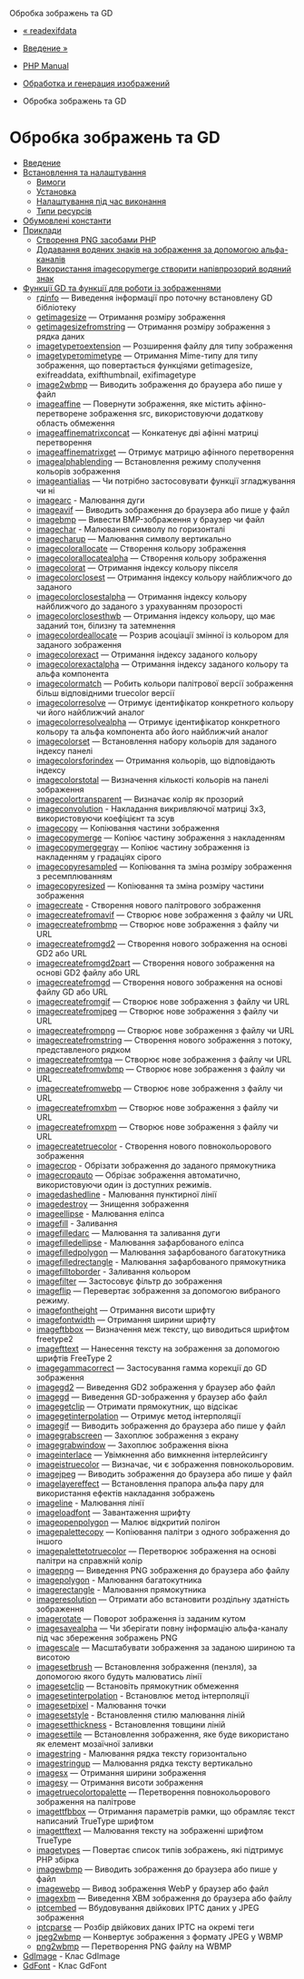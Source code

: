 Обробка зображень та GD

-   [« readexifdata](function.read-exif-data.html)
    
-   [Введение »](intro.image.md)
    
-   [PHP Manual](index.md)
    
-   [Обработка и генерация изображений](refs.utilspec.image.md)
    
-   Обробка зображень та GD
    

# Обробка зображень та GD

-   [Введение](intro.image.md)
-   [Встановлення та налаштування](image.setup.md)
    -   [Вимоги](image.requirements.md)
    -   [Установка](image.installation.md)
    -   [Налаштування під час виконання](image.configuration.md)
    -   [Типи ресурсів](image.resources.md)
-   [Обумовлені константи](image.constants.md)
-   [Приклади](image.examples.md)
    -   [Створення PNG засобами PHP](image.examples-png.html)
    -   [Додавання водяних знаків на зображення за допомогою альфа-каналів](image.examples-watermark.html)
    -   [Використання imagecopymerge створити напівпрозорий водяний знак](image.examples.merged-watermark.html)
-   [Функції GD та функції для роботи із зображеннями](ref.image.md)
    -   [гдinfo](function.gd-info.html) — Виведення інформації про поточну встановлену GD бібліотеку
    -   [getimagesize](function.getimagesize.md) — Отримання розміру зображення
    -   [getimagesizefromstring](function.getimagesizefromstring.md) — Отримання розміру зображення з рядка даних
    -   [imagetypeтоextension](function.image-type-to-extension.html) — Розширення файлу для типу зображення
    -   [imagetypeтоmimetype](function.image-type-to-mime-type.html) — Отримання Mime-типу для типу зображення, що повертається функціями getimagesize, exifreaddata, exifthumbnail, exifimagetype
    -   [image2wbmp](function.image2wbmp.md) — Виводить зображення до браузера або пише у файл
    -   [imageaffine](function.imageaffine.md) — Повернути зображення, яке містить афінно-перетворене зображення src, використовуючи додаткову область обмеження
    -   [imageaffinematrixconcat](function.imageaffinematrixconcat.md) — Конкатенує дві афінні матриці перетворення
    -   [imageaffinematrixget](function.imageaffinematrixget.md) — Отримує матрицю афінного перетворення
    -   [imagealphablending](function.imagealphablending.md) — Встановлення режиму сполучення кольорів зображення
    -   [imageantialias](function.imageantialias.md) — Чи потрібно застосовувати функції згладжування чи ні
    -   [imagearc](function.imagearc.md) - Малювання дуги
    -   [imageavif](function.imageavif.md) — Виводить зображення до браузера або пише у файл
    -   [imagebmp](function.imagebmp.md) — Вивести BMP-зображення у браузер чи файл
    -   [imagechar](function.imagechar.md) - Малювання символу по горизонталі
    -   [imagecharup](function.imagecharup.md) — Малювання символу вертикально
    -   [imagecolorallocate](function.imagecolorallocate.md) — Створення кольору зображення
    -   [imagecolorallocatealpha](function.imagecolorallocatealpha.md) — Створення кольору зображення
    -   [imagecolorat](function.imagecolorat.md) — Отримання індексу кольору пікселя
    -   [imagecolorclosest](function.imagecolorclosest.md) — Отримання індексу кольору найближчого до заданого
    -   [imagecolorclosestalpha](function.imagecolorclosestalpha.md) — Отримання індексу кольору найближчого до заданого з урахуванням прозорості
    -   [imagecolorclosesthwb](function.imagecolorclosesthwb.md) — Отримання індексу кольору, що має заданий тон, білизну та затемнення
    -   [imagecolordeallocate](function.imagecolordeallocate.md) — Розрив асоціації змінної із кольором для заданого зображення
    -   [imagecolorexact](function.imagecolorexact.md) — Отримання індексу заданого кольору
    -   [imagecolorexactalpha](function.imagecolorexactalpha.md) — Отримання індексу заданого кольору та альфа компонента
    -   [imagecolormatch](function.imagecolormatch.md) — Робить кольори палітрової версії зображення більш відповідними truecolor версії
    -   [imagecolorresolve](function.imagecolorresolve.md) — Отримує ідентифікатор конкретного кольору чи його найближчий аналог
    -   [imagecolorresolvealpha](function.imagecolorresolvealpha.md) — Отримує ідентифікатор конкретного кольору та альфа компонента або його найближчий аналог
    -   [imagecolorset](function.imagecolorset.md) — Встановлення набору кольорів для заданого індексу панелі
    -   [imagecolorsforindex](function.imagecolorsforindex.md) — Отримання кольорів, що відповідають індексу
    -   [imagecolorstotal](function.imagecolorstotal.md) — Визначення кількості кольорів на панелі зображення
    -   [imagecolortransparent](function.imagecolortransparent.md) — Визначає колір як прозорий
    -   [imageconvolution](function.imageconvolution.md) - Накладання викривляючої матриці 3х3, використовуючи коефіцієнт та зсув
    -   [imagecopy](function.imagecopy.md) — Копіювання частини зображення
    -   [imagecopymerge](function.imagecopymerge.md) — Копіює частину зображення з накладенням
    -   [imagecopymergegray](function.imagecopymergegray.md) — Копіює частину зображення із накладенням у градаціях сірого
    -   [imagecopyresampled](function.imagecopyresampled.md) — Копіювання та зміна розміру зображення з ресемплюванням
    -   [imagecopyresized](function.imagecopyresized.md) — Копіювання та зміна розміру частини зображення
    -   [imagecreate](function.imagecreate.md) - Створення нового палітрового зображення
    -   [imagecreatefromavif](function.imagecreatefromavif.md) — Створює нове зображення з файлу чи URL
    -   [imagecreatefrombmp](function.imagecreatefrombmp.md) — Створює нове зображення з файлу чи URL
    -   [imagecreatefromgd2](function.imagecreatefromgd2.md) — Створення нового зображення на основі GD2 або URL
    -   [imagecreatefromgd2part](function.imagecreatefromgd2part.md) — Створення нового зображення на основі GD2 файлу або URL
    -   [imagecreatefromgd](function.imagecreatefromgd.md) — Створення нового зображення на основі файлу GD або URL
    -   [imagecreatefromgif](function.imagecreatefromgif.md) — Створює нове зображення з файлу чи URL
    -   [imagecreatefromjpeg](function.imagecreatefromjpeg.md) — Створює нове зображення з файлу чи URL
    -   [imagecreatefrompng](function.imagecreatefrompng.md) — Створює нове зображення з файлу чи URL
    -   [imagecreatefromstring](function.imagecreatefromstring.md) — Створення нового зображення з потоку, представленого рядком
    -   [imagecreatefromtga](function.imagecreatefromtga.md) — Створює нове зображення з файлу чи URL
    -   [imagecreatefromwbmp](function.imagecreatefromwbmp.md) — Створює нове зображення з файлу чи URL
    -   [imagecreatefromwebp](function.imagecreatefromwebp.md) — Створює нове зображення з файлу чи URL
    -   [imagecreatefromxbm](function.imagecreatefromxbm.md) — Створює нове зображення з файлу чи URL
    -   [imagecreatefromxpm](function.imagecreatefromxpm.md) — Створює нове зображення з файлу чи URL
    -   [imagecreatetruecolor](function.imagecreatetruecolor.md) - Створення нового повнокольорового зображення
    -   [imagecrop](function.imagecrop.md) - Обрізати зображення до заданого прямокутника
    -   [imagecropauto](function.imagecropauto.md) — Обрізає зображення автоматично, використовуючи один із доступних режимів.
    -   [imagedashedline](function.imagedashedline.md) - Малювання пунктирної лінії
    -   [imagedestroy](function.imagedestroy.md) — Знищення зображення
    -   [imageellipse](function.imageellipse.md) - Малювання еліпса
    -   [imagefill](function.imagefill.md) - Заливання
    -   [imagefilledarc](function.imagefilledarc.md) — Малювання та заливання дуги
    -   [imagefilledellipse](function.imagefilledellipse.md) - Малювання зафарбованого еліпса
    -   [imagefilledpolygon](function.imagefilledpolygon.md) — Малювання зафарбованого багатокутника
    -   [imagefilledrectangle](function.imagefilledrectangle.md) - Малювання зафарбованого прямокутника
    -   [imagefilltoborder](function.imagefilltoborder.md) - Заливання кольором
    -   [imagefilter](function.imagefilter.md) — Застосовує фільтр до зображення
    -   [imageflip](function.imageflip.md) — Перевертає зображення за допомогою вибраного режиму.
    -   [imagefontheight](function.imagefontheight.md) — Отримання висоти шрифту
    -   [imagefontwidth](function.imagefontwidth.md) — Отримання ширини шрифту
    -   [imageftbbox](function.imageftbbox.md) — Визначення меж тексту, що виводиться шрифтом freetype2
    -   [imagefttext](function.imagefttext.md) — Нанесення тексту на зображення за допомогою шрифтів FreeType 2
    -   [imagegammacorrect](function.imagegammacorrect.md) — Застосування гамма корекції до GD зображення
    -   [imagegd2](function.imagegd2.md) — Виведення GD2 зображення у браузер або файл
    -   [imagegd](function.imagegd.md) — Виведення GD-зображення у браузер або файл
    -   [imagegetclip](function.imagegetclip.md) — Отримати прямокутник, що відсікає
    -   [imagegetinterpolation](function.imagegetinterpolation.md) — Отримує метод інтерполяції
    -   [imagegif](function.imagegif.md) — Виводить зображення до браузера або пише у файл
    -   [imagegrabscreen](function.imagegrabscreen.md) — Захоплює зображення з екрану
    -   [imagegrabwindow](function.imagegrabwindow.md) — Захоплює зображення вікна
    -   [imageinterlace](function.imageinterlace.md) — Увімкнення або вимкнення інтерлейсингу
    -   [imageistruecolor](function.imageistruecolor.md) — Визначає, чи є зображення повнокольоровим.
    -   [imagejpeg](function.imagejpeg.md) — Виводить зображення до браузера або пише у файл
    -   [imagelayereffect](function.imagelayereffect.md) — Встановлення прапора альфа пару для використання ефектів накладання зображень
    -   [imageline](function.imageline.md) - Малювання лінії
    -   [imageloadfont](function.imageloadfont.md) — Завантаження шрифту
    -   [imageopenpolygon](function.imageopenpolygon.md) — Малює відкритий полігон
    -   [imagepalettecopy](function.imagepalettecopy.md) — Копіювання палітри з одного зображення до іншого
    -   [imagepalettetotruecolor](function.imagepalettetotruecolor.md) — Перетворює зображення на основі палітри на справжній колір
    -   [imagepng](function.imagepng.md) — Виведення PNG зображення до браузера або файлу
    -   [imagepolygon](function.imagepolygon.md) - Малювання багатокутника
    -   [imagerectangle](function.imagerectangle.md) - Малювання прямокутника
    -   [imageresolution](function.imageresolution.md) — Отримати або встановити роздільну здатність зображення
    -   [imagerotate](function.imagerotate.md) — Поворот зображення із заданим кутом
    -   [imagesavealpha](function.imagesavealpha.md) — Чи зберігати повну інформацію альфа-каналу під час збереження зображень PNG
    -   [imagescale](function.imagescale.md) — Масштабувати зображення за заданою шириною та висотою
    -   [imagesetbrush](function.imagesetbrush.md) — Встановлення зображення (пензля), за допомогою якого будуть малюватись лінії
    -   [imagesetclip](function.imagesetclip.md) — Встановіть прямокутник обмеження
    -   [imagesetinterpolation](function.imagesetinterpolation.md) - Встановлює метод інтерполяції
    -   [imagesetpixel](function.imagesetpixel.md) - Малювання точки
    -   [imagesetstyle](function.imagesetstyle.md) - Встановлення стилю малювання ліній
    -   [imagesetthickness](function.imagesetthickness.md) - Встановлення товщини ліній
    -   [imagesettile](function.imagesettile.md) — Встановлення зображення, яке буде використано як елемент мозаїчної заливки
    -   [imagestring](function.imagestring.md) - Малювання рядка тексту горизонтально
    -   [imagestringup](function.imagestringup.md) — Малювання рядка тексту вертикально
    -   [imagesx](function.imagesx.md) — Отримання ширини зображення
    -   [imagesy](function.imagesy.md) — Отримання висоти зображення
    -   [imagetruecolortopalette](function.imagetruecolortopalette.md) — Перетворення повнокольорового зображення на палітрове
    -   [imagettfbbox](function.imagettfbbox.md) — Отримання параметрів рамки, що обрамляє текст написаний TrueType шрифтом
    -   [imagettftext](function.imagettftext.md) — Малювання тексту на зображенні шрифтом TrueType
    -   [imagetypes](function.imagetypes.md) — Повертає список типів зображень, які підтримує PHP збірка
    -   [imagewbmp](function.imagewbmp.md) — Виводить зображення до браузера або пише у файл
    -   [imagewebp](function.imagewebp.md) — Вивод зображення WebP у браузер або файл
    -   [imagexbm](function.imagexbm.md) — Виведення XBM зображення до браузера або файлу
    -   [iptcembed](function.iptcembed.md) — Вбудовування двійкових IPTC даних у JPEG зображення
    -   [iptcparse](function.iptcparse.md) — Розбір двійкових даних IPTC на окремі теги
    -   [jpeg2wbmp](function.jpeg2wbmp.md) — Конвертує зображення з формату JPEG у WBMP
    -   [png2wbmp](function.png2wbmp.md) — Перетворення PNG файлу на WBMP
-   [GdImage](class.gdimage.md) - Клас GdImage
-   [GdFont](class.gdfont.md) - Клас GdFont